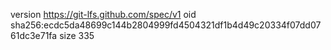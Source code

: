 version https://git-lfs.github.com/spec/v1
oid sha256:ecdc5da48699c144b2804999fd4504321df1b4d49c20334f07dd0761dc3e71fa
size 335
